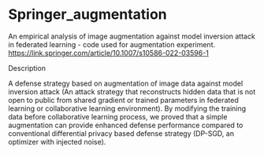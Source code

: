 # Springer_augmentation
An empirical analysis of image augmentation against model inversion attack in federated learning - code used for augmentation experiment.
https://link.springer.com/article/10.1007/s10586-022-03596-1

Description

A defense strategy based on augmentation of image data against model inversion attack (An attack strategy that reconstructs hidden data that is not open to public 
from shared gradient or trained parameters in federated learning or collaborative learning environment).
By modifying the training data before collaborative learning process, we proved that a simple augmentation can provide enhanced defense performance
compared to conventional differential privacy based defense strategy (DP-SGD, an optimizer with injected noise).

